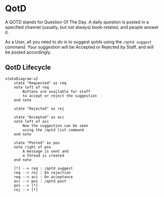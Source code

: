 # QotD

A QOTD stands for Question Of The Day. A daily question is posted in a specified channel (usually, but not always) book-related, and people answer it.

As a User, all you need to do is to suggest qotds using the `/qotd suggest` command. Your suggestion will be Accepted or Rejected by Staff, and will be posted accordingly.

## QotD Lifecycle

```mermaid
stateDiagram-v2
    state "Requested" as req
    note left of req
        Buttons are available for staff
        to accept or reject the suggestion
    end note

    state "Rejected" as rej

    state "Accepted" as acc
    note left of acc
        Now the suggestion can be seen
        using the /qotd list command
    end note

    state "Posted" as pos
    note right of pos
        A message is sent and
        a thread is created
    end note

    [*] --> req : /qotd suggest
    req --> rej : On rejection
    req --> acc : On acceptance
    acc --> pos : /qotd post
    pos --> [*]
    rej --> [*]
```
